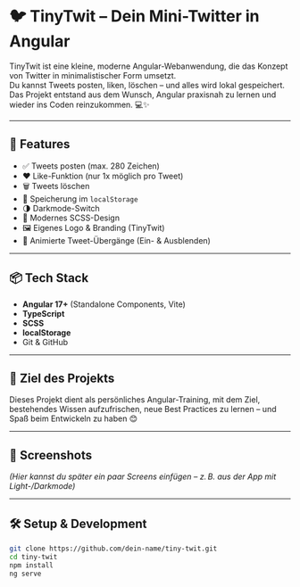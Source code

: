 # 🐦 TinyTwit – Dein Mini-Twitter in Angular

TinyTwit ist eine kleine, moderne Angular-Webanwendung, die das Konzept von Twitter in minimalistischer Form umsetzt.  
Du kannst Tweets posten, liken, löschen – und alles wird lokal gespeichert. Das Projekt entstand aus dem Wunsch, Angular praxisnah zu lernen und wieder ins Coden reinzukommen. 💻✨

---

## 🚀 Features

- ✅ Tweets posten (max. 280 Zeichen)
- ❤️ Like-Funktion (nur 1x möglich pro Tweet)
- 🗑️ Tweets löschen
- 💾 Speicherung im `localStorage`
- 🌗 Darkmode-Switch
- 💅 Modernes SCSS-Design
- 🖼️ Eigenes Logo & Branding (TinyTwit)
- 🔁 Animierte Tweet-Übergänge (Ein- & Ausblenden)

---

## 📦 Tech Stack

- **Angular 17+** (Standalone Components, Vite)
- **TypeScript**
- **SCSS**
- **localStorage**
- Git & GitHub

---

## 🧠 Ziel des Projekts

Dieses Projekt dient als persönliches Angular-Training, mit dem Ziel, bestehendes Wissen aufzufrischen, neue Best Practices zu lernen – und Spaß beim Entwickeln zu haben 😊

---

## 📸 Screenshots

*(Hier kannst du später ein paar Screens einfügen – z. B. aus der App mit Light-/Darkmode)*

---

## 🛠️ Setup & Development

```bash
git clone https://github.com/dein-name/tiny-twit.git
cd tiny-twit
npm install
ng serve
